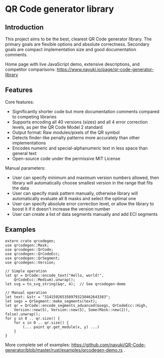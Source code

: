 QR Code generator library
=========================


Introduction
------------

This project aims to be the best, clearest QR Code generator library. The primary goals are flexible options and absolute correctness. Secondary goals are compact implementation size and good documentation comments.

Home page with live JavaScript demo, extensive descriptions, and competitor comparisons: https://www.nayuki.io/page/qr-code-generator-library


Features
--------

Core features:

* Significantly shorter code but more documentation comments compared to competing libraries
* Supports encoding all 40 versions (sizes) and all 4 error correction levels, as per the QR Code Model 2 standard
* Output format: Raw modules/pixels of the QR symbol
* Detects finder-like penalty patterns more accurately than other implementations
* Encodes numeric and special-alphanumeric text in less space than general text
* Open-source code under the permissive MIT License

Manual parameters:

* User can specify minimum and maximum version numbers allowed, then library will automatically choose smallest version in the range that fits the data
* User can specify mask pattern manually, otherwise library will automatically evaluate all 8 masks and select the optimal one
* User can specify absolute error correction level, or allow the library to boost it if it doesn't increase the version number
* User can create a list of data segments manually and add ECI segments


Examples
--------

    extern crate qrcodegen;
    use qrcodegen::Mask;
    use qrcodegen::QrCode;
    use qrcodegen::QrCodeEcc;
    use qrcodegen::QrSegment;
    use qrcodegen::Version;
    
    // Simple operation
    let qr = QrCode::encode_text("Hello, world!",
        QrCodeEcc::Medium).unwrap();
    let svg = to_svg_string(&qr, 4);  // See qrcodegen-demo
    
    // Manual operation
    let text: &str = "3141592653589793238462643383";
    let segs = QrSegment::make_segments(text);
    let qr = QrCode::encode_segments_advanced(&segs, QrCodeEcc::High,
        Version::new(5), Version::new(5), Some(Mask::new(2)), false).unwrap();
    for y in 0 .. qr.size() {
        for x in 0 .. qr.size() {
            (... paint qr.get_module(x, y) ...)
        }
    }

More complete set of examples: https://github.com/nayuki/QR-Code-generator/blob/master/rust/examples/qrcodegen-demo.rs .
